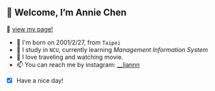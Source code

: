 ## 👋 Welcome, I’m Annie Chen
:paperclip: [view my page!](https://lianchencc.github.io/)
- 👀 I'm born on 2001/2/27, from `Taipei`
- 🌱 I study in `NCU`, currently learning *Management Information System*
- 💞️ I love traveling and watching movie.
- 📫 You can reach me by instagram: [__liannn](https://www.instagram.com/__liannn/)
-[X] Have a nice day!
<!---
lianchencc/lianchencc is a ✨ special ✨ repository because its `README.md` (this file) appears on your GitHub profile.
You can click the Preview link to take a look at your changes.
--->
